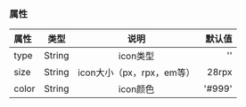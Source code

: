 ### 属性
属性 | 类型 | 说明 | 默认值
:- | :-: | :-: | -: 
type | String  | icon类型 | ''
size | String | icon大小（px，rpx，em等） | 28rpx
color | String | icon颜色 | '#999'


